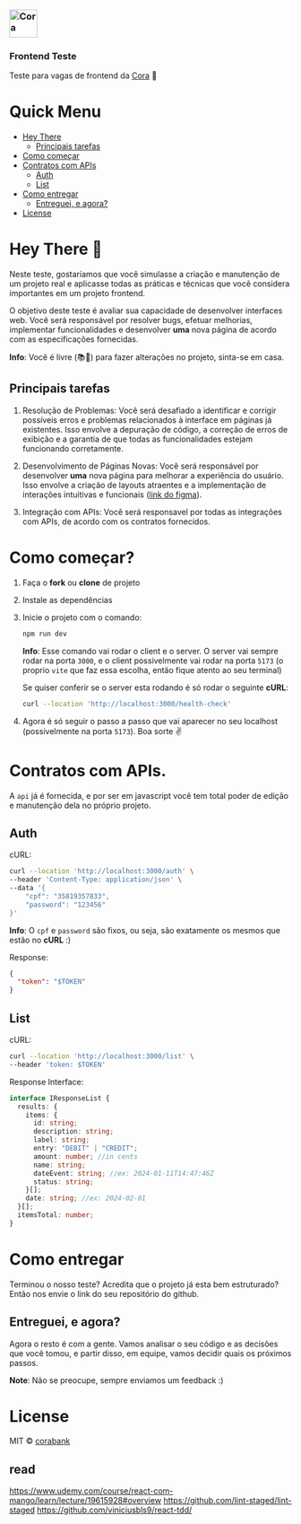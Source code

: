 ### <img src="https://github.com/corabank/frontend-case/blob/16051123b026faaba02e6d0959fe471a6a6dac2a/src/assets/logo.svg" alt="Cora" title="Cora" width="50" />

### Frontend Teste

Teste para vagas de frontend da [Cora](https://www.cora.com.br) :heartbeat:
<br />

# Quick Menu

- [Hey There](#hey-there-wave)
  - [Principais tarefas](#principais-tarefas)
- [Como começar](#como-começar)
- [Contratos com APIs](#contratos-com-apis)
  - [Auth](#auth)
  - [List](#list)
- [Como entregar](#como-entregar)
  - [Entreguei, e agora?](enteguei-e-agora)
- [License](#license)

# Hey There :wave:

Neste teste, gostaríamos que você simulasse a criação e manutenção de um projeto real e aplicasse todas as práticas e técnicas que você considera importantes em um projeto frontend.

O objetivo deste teste é avaliar sua capacidade de desenvolver interfaces web. Você será responsável por resolver bugs, efetuar melhorias, implementar funcionalidades e desenvolver **uma** nova página de acordo com as especificações fornecidas.

**Info**: Você é livre (📚🧦) para fazer alterações no projeto, sinta-se em casa.

## Principais tarefas

1. Resolução de Problemas: Você será desafiado a identificar e corrigir possíveis erros e problemas relacionados à interface em páginas já existentes. Isso envolve a depuração de código, a correção de erros de exibição e a garantia de que todas as funcionalidades estejam funcionando corretamente.

2. Desenvolvimento de Páginas Novas: Você será responsável por desenvolver **uma** nova página para melhorar a experiência do usuário. Isso envolve a criação de layouts atraentes e a implementação de interações intuitivas e funcionais ([link do figma](https://www.figma.com/file/TXxt0VFxbzDoho4tmt9XPP/Teste_FrontWeb?type=design&node-id=0-1&mode=design)).

3. Integração com APIs: Você será responsavel por todas as integrações com APIs, de acordo com os contratos fornecidos.

# Como começar?

1. Faça o **fork** ou **clone** de projeto

2. Instale as dependências

3. Inicie o projeto com o comando:

   ```bash
   npm run dev
   ```

   **Info**: Esse comando vai rodar o client e o server. O server vai sempre rodar na porta `3000`, e o client possivelmente vai rodar na porta `5173` (o proprio `vite` que faz essa escolha, então fique atento ao seu terminal)

   Se quiser conferir se o server esta rodando é só rodar o seguinte **cURL**:

   ```bash
   curl --location 'http://localhost:3000/health-check'
   ```

4. Agora é só seguir o passo a passo que vai aparecer no seu localhost (possivelmente na porta `5173`). Boa sorte :v:

# Contratos com APIs.

A `api` já é fornecida, e por ser em javascript você tem total poder de edição e manutenção dela no próprio projeto.

## Auth

cURL:

```bash
curl --location 'http://localhost:3000/auth' \
--header 'Content-Type: application/json' \
--data '{
    "cpf": "35819357833",
    "password": "123456"
}'
```

**Info**: O `cpf` e `password` são fixos, ou seja, são exatamente os mesmos que estão no **cURL** :)

Response:

```json
{
  "token": "$TOKEN"
}
```

## List

cURL:

```bash
curl --location 'http://localhost:3000/list' \
--header 'token: $TOKEN'
```

Response Interface:

```ts
interface IResponseList {
  results: {
    items: {
      id: string;
      description: string;
      label: string;
      entry: "DEBIT" | "CREDIT";
      amount: number; //in cents
      name: string;
      dateEvent: string; //ex: 2024-01-11T14:47:46Z
      status: string;
    }[];
    date: string; //ex: 2024-02-01
  }[];
  itemsTotal: number;
}
```

# Como entregar

Terminou o nosso teste? Acredita que o projeto já esta bem estruturado? Então nos envie o link do seu repositório do github.

## Entreguei, e agora?

Agora o resto é com a gente. Vamos analisar o seu código e as decisões que você tomou, e partir disso, em equipe, vamos decidir quais os próximos passos.

**Note**: Não se preocupe, sempre enviamos um feedback :)

# License

MIT © [corabank](https://github.com/corabank)

## read

https://www.udemy.com/course/react-com-mango/learn/lecture/19615928#overview
https://github.com/lint-staged/lint-staged
https://github.com/viniciusbls9/react-tdd/
